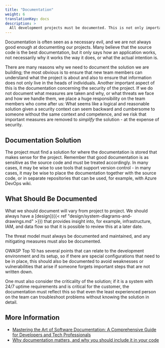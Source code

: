 ```yaml
---
title: "Documentation"
weight: 6
translationKey: docs
description: >
  All development projects must be documented. This is not only important for the continuity of the project but also for documenting security-related measures and any incidents.
---
```


Documentation is often seen as a necessary evil, and we are not always good enough at documenting our projects. Many believe that the source code is the best documentation, but it only says how an application works, not necessarily why it works the way it does, or what the actual intention is.

There are many reasons why we need to document the solution we are building; the most obvious is to ensure that new team members can understand what the project is about and also to ensure that information does not only live in the heads of individuals. Another important aspect of this is the documentation concerning the security of the project. If we do not document what measures are taken and why, or what threats we face and how we handle them, we place a huge responsibility on the team members who come after us: What seems like a logical and reasonable solution given a security context can seem backward and cumbersome to someone without the same context and competence, and we risk that important measures are removed to _simplify_ the solution - at the expense of security.

## Documentation Solution
The project must find a solution for where the documentation is stored that makes sense for the project. Remember that good documentation is as sensitive as the source code and must be treated accordingly. In many cases, it may be wise to use tools that support version control - in many cases, it may be wise to place the documentation together with the source code, or in separate repositories that can be used, for example, with Azure DevOps wiki.

## What Should Be Documented
What we should document will vary from project to project. We should always have a [design]({{< ref "design/system-diagrams-and-drawings.md" >}}) that provides insight into, for example, infrastructure, IAM, and data flow so that it is possible to review this at a later date.

The threat model must always be documented and maintained, and any mitigating measures must also be documented.

OWASP Top 10 has several points that can relate to the development environment and its setup, so if there are special configurations that need to be in place, this should also be documented to avoid weaknesses or vulnerabilities that arise if someone forgets important steps that are not written down.

One must also consider the criticality of the solution; if it is a system with 24/7 uptime requirements and is critical for the customer, the documentation must reflect this so that even the least experienced person on the team can troubleshoot problems without knowing the solution in detail.

## More Information
* [Mastering the Art of Software Documentation: A Comprehensive Guide for Developers and Tech Professionals](https://medium.com/@nomannayeem/mastering-the-art-of-software-documentation-a06aa5d7e697)
* [Why documentation matters, and why you should include it in your code](https://www.freecodecamp.org/news/why-documentation-matters-and-why-you-should-include-it-in-your-code-41ef62dd5c2f/)
